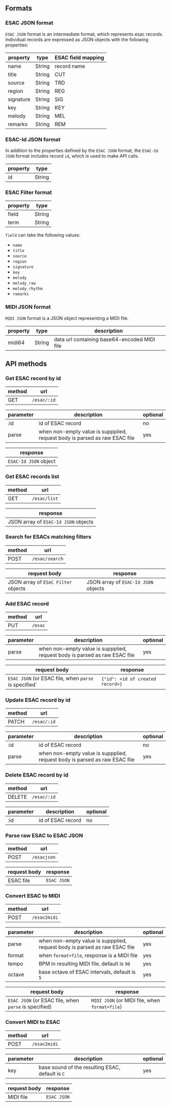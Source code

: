 ## Formats

### ESAC JSON format
`ESAC JSON` format is an intermediate format, which represents esac records. Individual records are expressed as JSON objects with the following properties:

| property  | type   | ESAC field mapping |
|-----------|--------|--------------------|
| name      | String | record name        |
| title     | String | CUT                |
| source    | String | TRD                |
| region    | String | REG                |
| signature | String | SIG                |
| key       | String | KEY                |
| melody    | String | MEL                |
| remarks   | String | REM                |

### ESAC-Id JSON format
In addition to the properties defined by the `ESAC JSON` format, the `ESAC-Id JSON` format includes record `id`, which is used to make API calls.

| property | type   |
|----------|--------|
| id       | String |

### ESAC Filter format

| property | type   |
|----------|--------|
| field    | String |
| term     | String |

`field` can take the following values:
* `name`
* `title`
* `source`
* `region`
* `signature`
* `key`
* `melody`
* `melody_raw`
* `melody_rhythm`
* `remarks`

### MIDI JSON format
`MIDI JSON` format is a JSON object representing a MIDI file.

| property | type   | description                                  |
|----------|--------|----------------------------------------------|
| midi64   | String | data url containing base64-encoded MIDI file |

## API methods

### Get ESAC record by id

| method | url         |
|--------|-------------|
| GET    | `/esac/:id` |

| parameter | description                                                                | optional |
|-----------|----------------------------------------------------------------------------|----------|
| :id       | id of ESAC record                                                          | no       |
| parse     | when non-empty value is suppplied, request body is parsed as raw ESAC file | yes      |

| response              |
|-----------------------|
| `ESAC-Id JSON` object |

### Get ESAC records list

| method | url          |
|--------|--------------|
| GET    | `/esac/list` |

| response                             |
|--------------------------------------|
| JSON array of `ESAC-Id JSON` objects |

### Search for ESACs matching filters

| method | url            |
|--------|----------------|
| POST   | `/esac/search` |

| request body                        | response                             |
|-------------------------------------|--------------------------------------|
| JSON array of `ESAC Filter` objects | JSON array of `ESAC-Id JSON` objects |


### Add ESAC record

| method | url     |
|--------|---------|
| PUT    | `/esac` |


| parameter | description                                                                | optional |
|-----------|----------------------------------------------------------------------------|----------|
| parse     | when non-empty value is suppplied, request body is parsed as raw ESAC file | yes      |

| request body                                          | response                         |
|-------------------------------------------------------|----------------------------------|
| `ESAC JSON` (or ESAC file, when `parse` is specified` | `{"id": <id of created record>}` |


### Update ESAC record by id

| method | url         |
|--------|-------------|
| PATCH  | `/esac/:id` |


| parameter | description                                                                | optional |
|-----------|----------------------------------------------------------------------------|----------|
| :id       | id of ESAC record                                                          | no       |
| parse     | when non-empty value is suppplied, request body is parsed as raw ESAC file | yes      |

### Delete ESAC record by id

| method | url         |
|--------|-------------|
| DELETE | `/esac/:id` |


| parameter | description                                                                | optional |
|-----------|----------------------------------------------------------------------------|----------|
| :id       | id of ESAC record                                                          | no       |

### Parse raw ESAC to ESAC JSON

| method | url         |
|--------|-------------|
| POST   | `/esacjson` |

| request body | response    |
|--------------|-------------|
| ESAC file    | `ESAC JSON` |

### Convert ESAC to MIDI

| method | url          |
|--------|--------------|
| POST   | `/esac2midi` |


| parameter | description                                                                | optional |
|-----------|----------------------------------------------------------------------------|----------|
| parse     | when non-empty value is suppplied, request body is parsed as raw ESAC file | yes      |
| format    | when `format=file`, response is a MIDI file                                | yes      |
| tempo     | BPM in resulting MIDI file, default is `90`                                | yes      |
| octave    | base octave of ESAC intervals, default is `5`                              | yes      |

| request body                                          | response                                       |
|-------------------------------------------------------|------------------------------------------------|
| `ESAC JSON` (or ESAC file, when `parse` is specified) | `MIDI JSON` (or MIDI file, when `format=file`) |

### Convert MIDI to ESAC

| method | url          |
|--------|--------------|
| POST   | `/esac2midi` |


| parameter | description                                      | optional |
|-----------|--------------------------------------------------|----------|
| key       | base sound of the resulting ESAC, default is `C` | yes      |

| request body | response    |
|--------------|-------------|
| MIDI file    | `ESAC JSON` |

